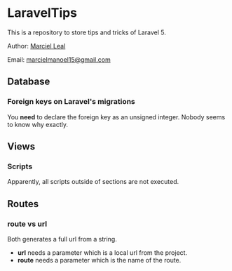 # LaravelTips
This is a repository to store tips and tricks of Laravel 5.

Author: [Marciel Leal](https://github.com/marcielleal)

Email: marcielmanoel15@gmail.com

## Database
### Foreign keys on Laravel's migrations
You **need** to declare the foreign key as an unsigned integer. Nobody seems to know why exactly.

## Views
### Scripts
Apparently, all scripts outside of sections are not executed.

## Routes
### route vs url
Both generates a full url from a string. 
* **url** needs a parameter which is a local url from the project. 
* **route** needs a parameter which is the name of the route.
